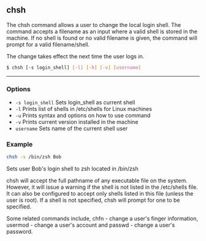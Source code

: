 chsh
----

The chsh command allows a user to change the local login shell. The command accepts a filename as an input where a valid shell is stored in the machine. If no shell is found or no valid filename is given, the command will prompt for a valid filename/shell.

The change takes effect the next time the user logs in.

~~~ bash
$ chsh [-s login_shell] [-l] [-h] [-v] [username] 
~~~

---
### Options
 * `-s login_shell`   Sets login_shell as current shell
 * `-l`     Prints list of shells in /etc/shells for Linux machines
 * `-u`     Prints syntax and options on how to use command
 * `-v`     Prints current version installed in the machine
 * `username` Sets name of the current shell user
 
 ### Example
 
~~~bash
chsh -s /bin/zsh Bob 
~~~

Sets user Bob's login shell to zsh located in /bin/zsh

chsh will accept the full pathname of any executable file on the system. However, it will issue a warning if the shell is not listed in the /etc/shells file. It can also be configured to accept only shells listed in this file (unless the user is root). If a shell is not specified, chsh will prompt for one to be specified.

Some related commands include, chfn - change a user's finger information, usermod - change a user's account and passwd - change a user's password.
